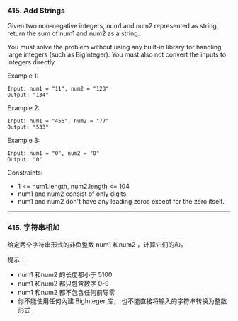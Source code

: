 ### 415. Add Strings
Given two non-negative integers, num1 and num2 represented as string, return the sum of num1 and num2 as a string.

You must solve the problem without using any built-in library for handling large integers (such as BigInteger). You must also not convert the inputs to integers directly.



Example 1:

	Input: num1 = "11", num2 = "123"
	Output: "134"

Example 2:

	Input: num1 = "456", num2 = "77"
	Output: "533"

Example 3:

	Input: num1 = "0", num2 = "0"
	Output: "0"



Constraints:

* 1 <= num1.length, num2.length <= 104
* num1 and num2 consist of only digits.
* num1 and num2 don't have any leading zeros except for the zero itself.

----

### 415. 字符串相加
给定两个字符串形式的非负整数 num1 和num2 ，计算它们的和。



提示：

* num1 和num2 的长度都小于 5100
* num1 和num2 都只包含数字 0-9
* num1 和num2 都不包含任何前导零
* 你不能使用任何內建 BigInteger 库， 也不能直接将输入的字符串转换为整数形式

